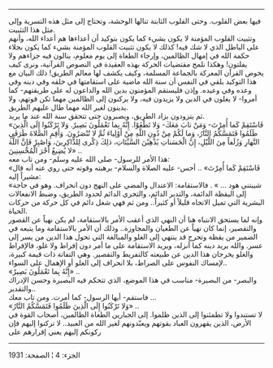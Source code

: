 ------------------------------------------------------------------------

فيها بعض القلوب. وحتى القلوب الثابتة تنالها الوحشة، وتحتاج إلى مثل هذه
التسرية وإلى مثل هذا التثبيت.  
وتثبيت القلوب المؤمنة لا يكون بشيء كما يكون بتوكيد أن أعداءها هم أعداء
الله، وأنهم على الباطل الذي لا شك فيه! كذلك لا يكون تثبيت القلوب المؤمنة
بشيء كما يكون بجلاء حكمة الله في إمهال الظالمين، وإرجاء الطغاة إلى يوم
معلوم، ينالون فيه جزاءهم ولا يفلتون! وهكذا نلمح مقتضيات الحركة بهذه
العقيدة في النصوص القرآنية، ونرى كيف يخوض القرآن المعركة بالجماعة
المسلمة، وكيف يكشف لها معالم الطريق! ذلك البيان مع هذا التوكيد يلقي في
النفس أن سنة الله ماضية على استقامتها في خلقه وفي دينه وفي وعده وفي
وعيده. وإذن فليستقم المؤمنون بدين الله والداعون له على طريقتهم- كما
أمروا- لا يغلون في الدين ولا يزيدون فيه، ولا يركنون إلى الظالمين مهما
تكن قوتهم، ولا يدينون لغير الله مهما طال عليهم الطريق.  
ثم يتزودون بزاد الطريق، ويصبرون حتى تتحقق سنة الله عند ما يريد.  
«فَاسْتَقِمْ كَما أُمِرْتَ- وَمَنْ تابَ مَعَكَ- وَلا تَطْغَوْا. إِنَّهُ بِما تَعْمَلُونَ بَصِيرٌ. وَلا
تَرْكَنُوا إِلَى الَّذِينَ ظَلَمُوا فَتَمَسَّكُمُ النَّارُ، وَما لَكُمْ مِنْ دُونِ اللَّهِ مِنْ أَوْلِياءَ ثُمَّ لا
تُنْصَرُونَ. وَأَقِمِ الصَّلاةَ طَرَفَيِ النَّهارِ وَزُلَفاً مِنَ اللَّيْلِ، إِنَّ الْحَسَناتِ يُذْهِبْنَ
السَّيِّئاتِ، ذلِكَ ذِكْرى لِلذَّاكِرِينَ، وَاصْبِرْ فَإِنَّ اللَّهَ لا يُضِيعُ أَجْرَ الْمُحْسِنِينَ» ..  
هذا الأمر للرسول- صلى الله عليه وسلم- ومن تاب معه:  
«فَاسْتَقِمْ كَما أُمِرْتَ» .. أحس- عليه الصلاة والسلام- برهبته وقوته حتى روي عنه
أنه قال مشيراً إليه:  
«شيبتني هود ... » . فالاستقامة: الاعتدال والمضي على النهج دون انحراف.
وهو في حاجة إلى اليقظة الدائمة، والتدبر الدائم، والتحري الدائم لحدود
الطريق، وضبط الانفعالات البشرية التي تميل الاتجاه قليلاً أو كثيراً.. ومن
ثم فهي شغل دائم في كل حركة من حركات الحياة.  
وإنه لما يستحق الانتباه هنا أن النهي الذي أعقب الأمر بالاستقامة، لم يكن
نهياً عن القصور والتقصير، إنما كان نهياً عن الطغيان والمجاوزة.. وذلك أن
الأمر بالاستقامة وما يتبعه في الضمير من يقظة وتحرج قد ينتهي إلى الغلو
والمبالغة التي تحول هذا الدين من يسر إلى عسر. والله يريد دينه كما أنزله،
ويريد الاستقامة على ما أمر دون إفراط ولا غلو، فالإفراط والغلو يخرجان هذا
الدين عن طبيعته كالتفريط والتقصير. وهي التفاتة ذات قيمة كبيرة، لإمساك
النفوس على الصراط، بلا انحراف إلى الغلو أو الإهمال على السواء..  
«إِنَّهُ بِما تَعْمَلُونَ بَصِيرٌ» ..  
والبصر- من البصيرة- مناسب في هذا الموضع، الذي تتحكم فيه البصيرة وحسن
الإدراك والتقدير..  
فاستقم- أيها الرسول- كما أمرت. ومن تاب معك ...  
«وَلا تَرْكَنُوا إِلَى الَّذِينَ ظَلَمُوا فَتَمَسَّكُمُ النَّارُ» ..  
لا تستندوا ولا تطمئنوا إلى الذين ظلموا. إلى الجبارين الطغاة الظالمين،
أصحاب القوة في الأرض، الذين يقهرون العباد بقوتهم ويعبّدونهم لغير الله من
العبيد.. لا تركنوا إليهم فإن ركونكم إليهم يعني إقرارهم على

------------------------------------------------------------------------

الجزء: 4 ¦ الصفحة: 1931
